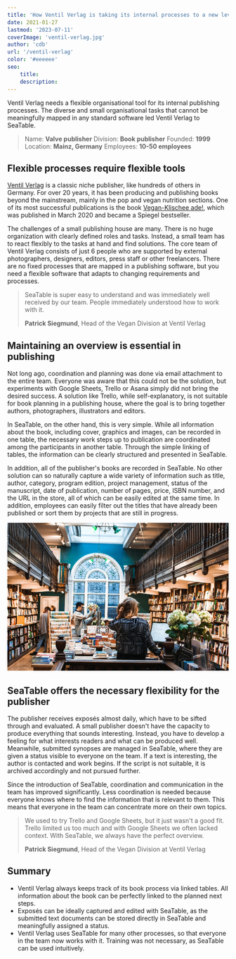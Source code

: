 ```yaml
---
title: 'How Ventil Verlag is taking its internal processes to a new level'
date: 2021-01-27
lastmod: '2023-07-11'
coverImage: 'ventil-verlag.jpg'
author: 'cdb'
url: '/ventil-verlag'
color: '#eeeeee'
seo:
    title:
    description:
---
```


Ventil Verlag needs a flexible organisational tool for its internal publishing processes. The diverse and small organisational tasks that cannot be meaningfully mapped in any standard software led Ventil Verlag to SeaTable.

> Name: **Valve publisher**
> Division: **Book publisher**
> Founded: **1999**
> Location: **Mainz, Germany**
> Employees: **10-50 employees**

## Flexible processes require flexible tools

[Ventil Verlag](https://www.ventil-verlag.de/geschichte) is a classic niche publisher, like hundreds of others in Germany. For over 20 years, it has been producing and publishing books beyond the mainstream, mainly in the pop and vegan nutrition sections. One of its most successful publications is the book [Vegan-Klischee ade!](https://www.ventil-verlag.de/titel/1814/vegan-klischee-ade), which was published in March 2020 and became a Spiegel bestseller.

The challenges of a small publishing house are many. There is no huge organization with clearly defined roles and tasks. Instead, a small team has to react flexibly to the tasks at hand and find solutions. The core team of Ventil Verlag consists of just 6 people who are supported by external photographers, designers, editors, press staff or other freelancers. There are no fixed processes that are mapped in a publishing software, but you need a flexible software that adapts to changing requirements and processes.

> SeaTable is super easy to understand and was immediately well received by our team. People immediately understood how to work with it.
>
> **Patrick Siegmund**, Head of the Vegan Division at Ventil Verlag

## Maintaining an overview is essential in publishing

Not long ago, coordination and planning was done via email attachment to the entire team. Everyone was aware that this could not be the solution, but experiments with Google Sheets, Trello or Asana simply did not bring the desired success. A solution like Trello, while self-explanatory, is not suitable for book planning in a publishing house, where the goal is to bring together authors, photographers, illustrators and editors.

In SeaTable, on the other hand, this is very simple. While all information about the book, including cover, graphics and images, can be recorded in one table, the necessary work steps up to publication are coordinated among the participants in another table. Through the simple linking of tables, the information can be clearly structured and presented in SeaTable.

In addition, all of the publisher's books are recorded in SeaTable. No other solution can so naturally capture a wide variety of information such as title, author, category, program edition, project management, status of the manuscript, date of publication, number of pages, price, ISBN number, and the URL in the store, all of which can be easily edited at the same time. In addition, employees can easily filter out the titles that have already been published or sort them by projects that are still in progress.

![Flexible processes in publishing thanks to SeaTable](images/ventil-verlag.jpg)

## SeaTable offers the necessary flexibility for the publisher

The publisher receives exposés almost daily, which have to be sifted through and evaluated. A small publisher doesn't have the capacity to produce everything that sounds interesting. Instead, you have to develop a feeling for what interests readers and what can be produced well. Meanwhile, submitted synopses are managed in SeaTable, where they are given a status visible to everyone on the team. If a text is interesting, the author is contacted and work begins. If the script is not suitable, it is archived accordingly and not pursued further.

Since the introduction of SeaTable, coordination and communication in the team has improved significantly. Less coordination is needed because everyone knows where to find the information that is relevant to them. This means that everyone in the team can concentrate more on their own topics.

> We used to try Trello and Google Sheets, but it just wasn't a good fit. Trello limited us too much and with Google Sheets we often lacked context. With SeaTable, we always have the perfect overview.
>
> **Patrick Siegmund**, Head of the Vegan Division at Ventil Verlag

## Summary

- Ventil Verlag always keeps track of its book process via linked tables. All information about the book can be perfectly linked to the planned next steps.
- Exposés can be ideally captured and edited with SeaTable, as the submitted text documents can be stored directly in SeaTable and meaningfully assigned a status.
- Ventil Verlag uses SeaTable for many other processes, so that everyone in the team now works with it. Training was not necessary, as SeaTable can be used intuitively.
